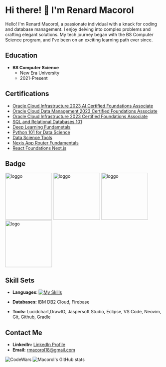 # Hi there! :wave: I'm Renard Macorol 

Hello! I'm Renard Macorol, a passionate individual with a knack for coding and database management. I enjoy delving into complex problems and crafting elegant solutions. My tech journey began with the BS Computer Science program, and I've been on an exciting learning path ever since.

## Education

- **BS Computer Science**
  - New Era University
  - 2021-Present

## Certifications

- [Oracle Cloud Infrastructure 2023 AI Certified Foundations Associate](https://catalog-education.oracle.com/pls/certview/sharebadge?id=55021C2CAFECFF1B01BFF9AB7A823B0600CB3CE7FA6B766CA43B1E9DA91BC660)
- [Oracle Cloud Data Management 2023 Certified Foundations Associate](https://catalog-education.oracle.com/pls/certview/sharebadge?id=7CA7F8AAB0A8A1CA05903F7F139839AC3CB40AA4EAE6EC0C9B0FE01D84FBBF90 )
- [Oracle Cloud Infrastructure 2023 Certified Foundations Associate](https://catalog-education.oracle.com/pls/certview/sharebadge?id=EF6F0886EBE9E37C2D17F71882C8AFCE227D2F5023A231A83C41F2D10F8D6B0C )
- [SQL and Relational Databases 101](https://courses.cognitiveclass.ai/certificates/13c5263b27fb47059266c1d6ef2ff510)
- [Deep Learning Fundametals](https://courses.cognitiveclass.ai/certificates/e1b5c1f2fde4451ba5233e2d18e02c07)
- [Python 101 for Data Science](https://courses.cognitiveclass.ai/certificates/4a8af357cfbb48a6b83416437d8c83fd)
- [Data Science Tools](https://courses.cognitiveclass.ai/certificates/9b953bfa1cf44e73a54e1e2114f73f2b)
- [Nexjs App Router Fundamentals](https://nextjs.org/learn/certificate?course=dashboard-app&user=83982&certId=dashboard-app-83982-1753778980286)
- [React Foundations Next.js](https://nextjs.org/learn/certificate?course=react-foundations&user=83982&certId=react-foundations-83982-1753779285776)

## Badge
<img src="https://github.com/user-attachments/assets/5b69d5ba-eb56-4a70-84f5-651dffa0e2de" alt="loggo" width="150"/>
<img src="https://github.com/user-attachments/assets/b325f729-9311-4e8d-9d2e-06f627e3622c" alt="loggo" width="150"/>
<img src="https://github.com/user-attachments/assets/6fb7774f-50d8-46f8-85c5-38048e0069f0" alt="loggo" width="150"/>
<img src="https://github.com/user-attachments/assets/66a94850-bb5f-470d-b0d0-7d48e4849cec" width="150" height="150" alt="logo" />

## Skill Sets

- **Languages**: 
[![My Skills](https://skillicons.dev/icons?i=java,python,mysql,react,html,css&perline=10)](https://skillicons.dev)

- **Databases:** IBM DB2 Cloud, Firebase
- **Tools:** Lucidchart,DrawIO, Jaspersoft Studio, Eclipse, VS Code, Neovim, Git, Github, Gradle

## Contact Me

- **LinkedIn:** [LinkedIn Profile](https://www.linkedin.com/in/renard-macorol-4b2578252/)
- **Email:** rmacorol18@gmail.com

![CodeWars](https://github.r2v.ch/codewars?user=RenardMacorol&stroke=%23BB432C)
![Macorol's GitHub stats](https://github-readme-stats.vercel.app/api?username=RenardMacorol&show_icons=true&theme=tokyonight)
<!--
![Leetcode Stats](https://leetcard.jacoblin.cool/Wonkabars)
--!>


